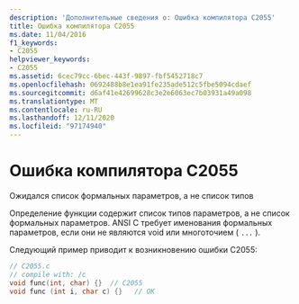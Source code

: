 ```yaml
---
description: 'Дополнительные сведения о: Ошибка компилятора C2055'
title: Ошибка компилятора C2055
ms.date: 11/04/2016
f1_keywords:
- C2055
helpviewer_keywords:
- C2055
ms.assetid: 6cec79cc-6bec-443f-9897-fbf5452718c7
ms.openlocfilehash: 0692488b8e1ea91fe235ade512c5fbe5094cdaef
ms.sourcegitcommit: d6af41e42699628c3e2e6063ec7b03931a49a098
ms.translationtype: MT
ms.contentlocale: ru-RU
ms.lasthandoff: 12/11/2020
ms.locfileid: "97174940"
---
```

# <a name="compiler-error-c2055"></a>Ошибка компилятора C2055

Ожидался список формальных параметров, а не список типов

Определение функции содержит список типов параметров, а не список формальных параметров. ANSI C требует именования формальных параметров, если они не являются void или многоточием ( `...` ).

Следующий пример приводит к возникновению ошибки C2055:

```c
// C2055.c
// compile with: /c
void func(int, char) {}  // C2055
void func (int i, char c) {}   // OK
```
